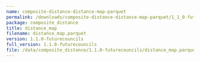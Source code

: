 ```yaml
---
name: composite-distance-distance-map-parquet
permalink: /downloads/composite-distance-distance-map-parquet/1_1_0-futurecouncils
package: composite_distance
title: distance_map
filename: distance_map.parquet
version: 1.1.0-futurecouncils
full_version: 1.1.0-futurecouncils
file: /data/composite_distance/1.1.0-futurecouncils/distance_map.parquet
---
```

